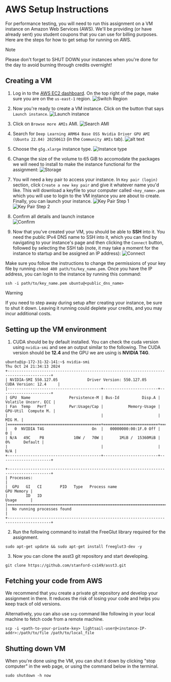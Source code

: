 # AWS Setup Instructions #

For performance testing, you will need to run this assignment on a VM instance on Amazon Web Services (AWS). We'll be providing (or have already sent) you student coupons that you can use for billing purposes. Here are the steps for how to get setup for running on AWS.

> [!NOTE]
> Please don't forget to SHUT DOWN your instances when you're done for the day to avoid burning through credits overnight!

## Creating a VM ##

1. Log in to the [AWS EC2 dashboard](https://us-west-2.console.aws.amazon.com/ec2/home?region=us-west-2#Home). On the top right of the page, make sure you are on the `us-east-1` region.
![Switch Region](handout/switch-region.png?raw=true)

2. Now you're ready to create a VM instance. Click on the button that says `Launch instance`.
![Launch instance](handout/launch-instance.png?raw=true)

3. Click on `Browse more AMIs` AMI.
![Search AMI](handout/search-ami.png)

4. Search for `Deep Learning ARM64 Base OSS Nvidia Driver GPU AMI (Ubuntu 22.04) 20250613` (in the `Community AMIs` tab).
![alt text](handout/select-ami.jpeg)

4. Choose the `g5g.xlarge` instance type.
![Instance type](handout/instance-type.png?raw=true)

5. Change the size of the volume to 65 GiB to accomodate the packages we will need to install to make the instance functional for the assignment:
![Storage](handout/storage.jpeg?raw=true)

6. You will need a key pair to access your instance. In `Key pair (login)` section, click `Create a new key pair` and give it whatever name you'd like. This will download a keyfile to your computer called `<key_name>.pem` which you will use to login to the VM instance you are about to create. Finally, you can launch your instance.
![Key Pair Step 1](handout/keypair-step1.png)
![Key Pair Step 2](handout/keypair-step2.png)

7. Confirm all details and launch instance  
![Confirm](handout/confirm-launch.jpeg)

8. Now that you've created your VM, you should be able to __SSH__ into it. You need the public IPv4 DNS name to SSH into it, which you can find by navigating to your instance's page and then clicking the `Connect` button, followed by selecting the SSH tab (note, it may take a moment for the instance to startup and be assigned an IP address):
![Connect](handout/connect.png?raw=true)

Make sure you follow the instructions to change the permissions of your key file by running `chmod 400 path/to/key_name.pem`.
Once you have the IP address, you can login to the instance by running this command:
~~~~
ssh -i path/to/key_name.pem ubuntu@<public_dns_name>
~~~~

> [!WARNING]
> If you need to step away during setup after creating your instance, be sure to shut it down. Leaving it running could deplete your credits, and you may incur additional costs.

## Setting up the VM environment ##

1. CUDA should be by default installed. You can check the cuda version using `nvidia-smi` and see an output similar to the following. The CUDA version should be **12.4** and the GPU we are using is **NVIDIA T4G**.
~~~~
ubuntu@ip-172-31-32-141:~$ nvidia-smi
Thu Oct 24 21:34:13 2024       
+-----------------------------------------------------------------------------------------+
| NVIDIA-SMI 550.127.05             Driver Version: 550.127.05     CUDA Version: 12.4     |
|-----------------------------------------+------------------------+----------------------+
| GPU  Name                 Persistence-M | Bus-Id          Disp.A | Volatile Uncorr. ECC |
| Fan  Temp   Perf          Pwr:Usage/Cap |           Memory-Usage | GPU-Util  Compute M. |
|                                         |                        |               MIG M. |
|=========================================+========================+======================|
|   0  NVIDIA T4G                     On  |   00000000:00:1F.0 Off |                    0 |
| N/A   49C    P8             10W /   70W |       1MiB /  15360MiB |      0%      Default |
|                                         |                        |                  N/A |
+-----------------------------------------+------------------------+----------------------+
                                                                                         
+-----------------------------------------------------------------------------------------+
| Processes:                                                                              |
|  GPU   GI   CI        PID   Type   Process name                              GPU Memory |
|        ID   ID                                                               Usage      |
|=========================================================================================|
|  No running processes found                                                             |
+-----------------------------------------------------------------------------------------+
~~~~

2. Run the following command to install the FreeGlut library required for the assignment.
~~~~
sudo apt-get update && sudo apt-get install freeglut3-dev -y
~~~~

3. Now you can clone the asst3 git repository and start developing.
~~~~
git clone https://github.com/stanford-cs149/asst3.git
~~~~

## Fetching your code from AWS ##

We recommend that you create a private git repository and develop your assignment in there. It reduces the risk of losing your code and helps you keep track of old versions.

Alternatively, you can also use `scp` command like following in your local machine to fetch code from a remote machine.
~~~~
scp -i <path-to-your-private-key> lightsail-user@<instance-IP-addr>:/path/to/file /path/to/local_file
~~~~

## Shutting down VM ##
When you're done using the VM, you can shut it down by clicking "stop computer" in the web page, or using the command below in the terminal.
~~~~
sudo shutdown -h now
~~~~
